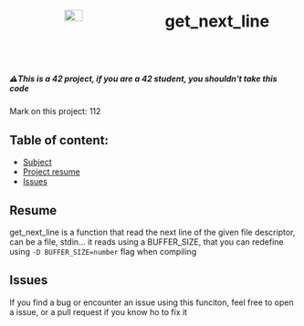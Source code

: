 <body>
	<header style="display: flex; align-items: center; justify-content: space-around">
		<img width="25%" src="https://avatars.githubusercontent.com/u/91893485?v=4"/>
		<h1>get_next_line</h1>
	</header>
	<h5>⚠️This is a 42 project, if you are a 42 student, you shouldn't take this code </h5>
	<p>Mark on this project: 112</p>
	<h2>Table of content: </h2>
	<ul>
		<li><a href="https://cdn.intra.42.fr/pdf/pdf/66311/en.subject.pdf">Subject</a></li>
		<li><a href="#resume">Project resume</a></li>
		<li><a href="#issues">Issues</a></li>
	</ul>
	<h2 id="resume">Resume</h2>
	<p>get_next_line is a function that read the next line of the given file descriptor, can be a file, stdin... it reads using a BUFFER_SIZE, that you can redefine using 
	<code>-D BUFFER_SIZE=number</code> flag when compiling</p>
	<h2 id="issues">Issues</h2>
	<p>If you find a bug or encounter an issue using this funciton, feel free to open a issue, or a pull request if you know ho to fix it</p>
</body>
